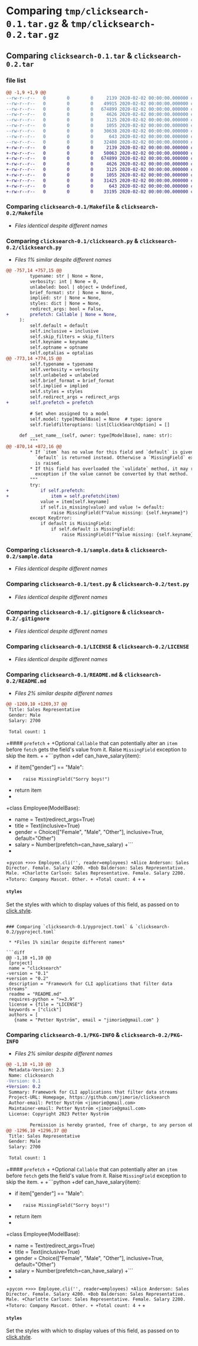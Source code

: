 # Comparing `tmp/clicksearch-0.1.tar.gz` & `tmp/clicksearch-0.2.tar.gz`

## Comparing `clicksearch-0.1.tar` & `clicksearch-0.2.tar`

### file list

```diff
@@ -1,9 +1,9 @@
--rw-r--r--   0        0        0     2139 2020-02-02 00:00:00.000000 clicksearch-0.1/Makefile
--rw-r--r--   0        0        0    49915 2020-02-02 00:00:00.000000 clicksearch-0.1/clicksearch.py
--rw-r--r--   0        0        0   674899 2020-02-02 00:00:00.000000 clicksearch-0.1/sample.data
--rw-r--r--   0        0        0     4626 2020-02-02 00:00:00.000000 clicksearch-0.1/test.py
--rw-r--r--   0        0        0     3125 2020-02-02 00:00:00.000000 clicksearch-0.1/.gitignore
--rw-r--r--   0        0        0     1055 2020-02-02 00:00:00.000000 clicksearch-0.1/LICENSE
--rw-r--r--   0        0        0    30638 2020-02-02 00:00:00.000000 clicksearch-0.1/README.md
--rw-r--r--   0        0        0      643 2020-02-02 00:00:00.000000 clicksearch-0.1/pyproject.toml
--rw-r--r--   0        0        0    32408 2020-02-02 00:00:00.000000 clicksearch-0.1/PKG-INFO
+-rw-r--r--   0        0        0     2139 2020-02-02 00:00:00.000000 clicksearch-0.2/Makefile
+-rw-r--r--   0        0        0    50063 2020-02-02 00:00:00.000000 clicksearch-0.2/clicksearch.py
+-rw-r--r--   0        0        0   674899 2020-02-02 00:00:00.000000 clicksearch-0.2/sample.data
+-rw-r--r--   0        0        0     4626 2020-02-02 00:00:00.000000 clicksearch-0.2/test.py
+-rw-r--r--   0        0        0     3125 2020-02-02 00:00:00.000000 clicksearch-0.2/.gitignore
+-rw-r--r--   0        0        0     1055 2020-02-02 00:00:00.000000 clicksearch-0.2/LICENSE
+-rw-r--r--   0        0        0    31425 2020-02-02 00:00:00.000000 clicksearch-0.2/README.md
+-rw-r--r--   0        0        0      643 2020-02-02 00:00:00.000000 clicksearch-0.2/pyproject.toml
+-rw-r--r--   0        0        0    33195 2020-02-02 00:00:00.000000 clicksearch-0.2/PKG-INFO
```

### Comparing `clicksearch-0.1/Makefile` & `clicksearch-0.2/Makefile`

 * *Files identical despite different names*

### Comparing `clicksearch-0.1/clicksearch.py` & `clicksearch-0.2/clicksearch.py`

 * *Files 1% similar despite different names*

```diff
@@ -757,14 +757,15 @@
         typename: str | None = None,
         verbosity: int | None = 0,
         unlabeled: bool | object = Undefined,
         brief_format: str | None = None,
         implied: str | None = None,
         styles: dict | None = None,
         redirect_args: bool = False,
+        prefetch: Callable | None = None,
     ):
         self.default = default
         self.inclusive = inclusive
         self.skip_filters = skip_filters
         self.keyname = keyname
         self.optname = optname
         self.optalias = optalias
@@ -773,14 +774,15 @@
         self.typename = typename
         self.verbosity = verbosity
         self.unlabeled = unlabeled
         self.brief_format = brief_format
         self.implied = implied
         self.styles = styles
         self.redirect_args = redirect_args
+        self.prefetch = prefetch
 
         # Set when assigned to a model
         self.model: type[ModelBase] = None  # type: ignore
         self.fieldfilteroptions: list[ClickSearchOption] = []
 
     def __set_name__(self, owner: type[ModelBase], name: str):
         """
@@ -870,14 +872,16 @@
         * If `item` has no value for this field and `default` is given, then
           `default` is returned instead. Otherwise a `MissingField` exception
           is raised.
         * If this field has overloaded the `validate` method, it may raise an
           exception if the value cannot be converted by that method.
         """
         try:
+            if self.prefetch:
+                item = self.prefetch(item)
             value = item[self.keyname]
             if self.is_missing(value) and value != default:
                 raise MissingField(f"Value missing: {self.keyname}")
         except KeyError:
             if default is MissingField:
                 if self.default is MissingField:
                     raise MissingField(f"Value missing: {self.keyname}")
```

### Comparing `clicksearch-0.1/sample.data` & `clicksearch-0.2/sample.data`

 * *Files identical despite different names*

### Comparing `clicksearch-0.1/test.py` & `clicksearch-0.2/test.py`

 * *Files identical despite different names*

### Comparing `clicksearch-0.1/.gitignore` & `clicksearch-0.2/.gitignore`

 * *Files identical despite different names*

### Comparing `clicksearch-0.1/LICENSE` & `clicksearch-0.2/LICENSE`

 * *Files identical despite different names*

### Comparing `clicksearch-0.1/README.md` & `clicksearch-0.2/README.md`

 * *Files 2% similar despite different names*

```diff
@@ -1269,10 +1269,37 @@
 Title: Sales Representative
 Gender: Male
 Salary: 2700
 
 Total count: 1
 ```
 
+#### `prefetch`
+
+Optional `Callable` that can potentially alter an `item` before `fetch` gets the field's value from it. Raise `MissingField` exception to skip the item.
+
+```python
+def can_have_salary(item):
+    if item["gender"] == "Male":
+        raise MissingField("Sorry boys!")
+    return item
+
+class Employee(ModelBase):
+    name = Text(redirect_args=True)
+    title = Text(inclusive=True)
+    gender = Choice(["Female", "Male", "Other"], inclusive=True, default="Other")
+    salary = Number(prefetch=can_have_salary)
+```
+
+```pycon
+>>> Employee.cli('', reader=employees)
+Alice Anderson: Sales Director. Female. Salary 4200.
+Bob Balderson: Sales Representative. Male.
+Charlotte Carlson: Sales Representative. Female. Salary 2200.
+Totoro: Company Mascot. Other.
+
+Total count: 4
+```
+
 #### `styles`
 
 Set the styles with which to display values of this field, as passed on to [click.style](https://click.palletsprojects.com/en/latest/api/#click.style).
```

### Comparing `clicksearch-0.1/pyproject.toml` & `clicksearch-0.2/pyproject.toml`

 * *Files 1% similar despite different names*

```diff
@@ -1,10 +1,10 @@
 [project]
 name = "clicksearch"
-version = "0.1"
+version = "0.2"
 description = "Framework for CLI applications that filter data streams"
 readme = "README.md"
 requires-python = ">=3.9"
 license = {file = "LICENSE"}
 keywords = ["click"]
 authors = [
   {name = "Petter Nyström", email = "jimorie@gmail.com" }
```

### Comparing `clicksearch-0.1/PKG-INFO` & `clicksearch-0.2/PKG-INFO`

 * *Files 2% similar despite different names*

```diff
@@ -1,10 +1,10 @@
 Metadata-Version: 2.3
 Name: clicksearch
-Version: 0.1
+Version: 0.2
 Summary: Framework for CLI applications that filter data streams
 Project-URL: Homepage, https://github.com/jimorie/clicksearch
 Author-email: Petter Nyström <jimorie@gmail.com>
 Maintainer-email: Petter Nyström <jimorie@gmail.com>
 License: Copyright 2023 Petter Nyström
         
         Permission is hereby granted, free of charge, to any person obtaining a copy of this software and associated documentation files (the "Software"), to deal in the Software without restriction, including without limitation the rights to use, copy, modify, merge, publish, distribute, sublicense, and/or sell copies of the Software, and to permit persons to whom the Software is furnished to do so, subject to the following conditions:
@@ -1296,10 +1296,37 @@
 Title: Sales Representative
 Gender: Male
 Salary: 2700
 
 Total count: 1
 ```
 
+#### `prefetch`
+
+Optional `Callable` that can potentially alter an `item` before `fetch` gets the field's value from it. Raise `MissingField` exception to skip the item.
+
+```python
+def can_have_salary(item):
+    if item["gender"] == "Male":
+        raise MissingField("Sorry boys!")
+    return item
+
+class Employee(ModelBase):
+    name = Text(redirect_args=True)
+    title = Text(inclusive=True)
+    gender = Choice(["Female", "Male", "Other"], inclusive=True, default="Other")
+    salary = Number(prefetch=can_have_salary)
+```
+
+```pycon
+>>> Employee.cli('', reader=employees)
+Alice Anderson: Sales Director. Female. Salary 4200.
+Bob Balderson: Sales Representative. Male.
+Charlotte Carlson: Sales Representative. Female. Salary 2200.
+Totoro: Company Mascot. Other.
+
+Total count: 4
+```
+
 #### `styles`
 
 Set the styles with which to display values of this field, as passed on to [click.style](https://click.palletsprojects.com/en/latest/api/#click.style).
```

